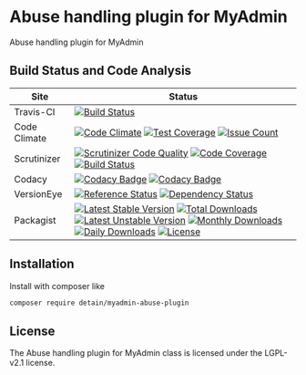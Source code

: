 # Abuse handling plugin for MyAdmin

Abuse handling plugin for MyAdmin

## Build Status and Code Analysis

Site          | Status
--------------|---------------------------
Travis-CI     | [![Build Status](https://travis-ci.org/detain/myadmin-abuse-plugin.svg?branch=master)](https://travis-ci.org/detain/myadmin-abuse-plugin)
Code Climate  | [![Code Climate](https://codeclimate.com/github/detain/myadmin-abuse-plugin/badges/gpa.svg)](https://codeclimate.com/github/detain/myadmin-abuse-plugin) [![Test Coverage](https://codeclimate.com/github/detain/myadmin-abuse-plugin/badges/coverage.svg)](https://codeclimate.com/github/detain/myadmin-abuse-plugin/coverage) [![Issue Count](https://codeclimate.com/github/detain/myadmin-abuse-plugin/badges/issue_count.svg)](https://codeclimate.com/github/detain/myadmin-abuse-plugin)
Scrutinizer   | [![Scrutinizer Code Quality](https://scrutinizer-ci.com/g/myadmin-plugins/myadmin-abuse-plugin/badges/quality-score.png?b=master)](https://scrutinizer-ci.com/g/myadmin-plugins/myadmin-abuse-plugin/?branch=master) [![Code Coverage](https://scrutinizer-ci.com/g/myadmin-plugins/myadmin-abuse-plugin/badges/coverage.png?b=master)](https://scrutinizer-ci.com/g/myadmin-plugins/myadmin-abuse-plugin/?branch=master) [![Build Status](https://scrutinizer-ci.com/g/myadmin-plugins/myadmin-abuse-plugin/badges/build.png?b=master)](https://scrutinizer-ci.com/g/myadmin-plugins/myadmin-abuse-plugin/build-status/master)
Codacy        | [![Codacy Badge](https://api.codacy.com/project/badge/Grade/226251fc068f4fd5b4b4ef9a40011d06)](https://www.codacy.com/app/detain/myadmin-abuse-plugin) [![Codacy Badge](https://api.codacy.com/project/badge/Coverage/25fa74eb74c947bf969602fcfe87e349)](https://www.codacy.com/app/detain/myadmin-abuse-plugin?utm_source=github.com&utm_medium=referral&utm_content=detain/myadmin-abuse-plugin&utm_campaign=Badge_Coverage)
VersionEye    | [![Reference Status](https://www.versioneye.com/php/detain:myadmin-abuse-plugin/reference_badge.svg?style=flat)](https://www.versioneye.com/php/detain:myadmin-abuse-plugin/references) [![Dependency Status](https://www.versioneye.com/user/projects/592f7318bafc5500414dfd2a/badge.svg?style=flat-square)](https://www.versioneye.com/user/projects/592f7318bafc5500414dfd2a)
Packagist     | [![Latest Stable Version](https://poser.pugx.org/detain/myadmin-abuse-plugin/version)](https://packagist.org/packages/detain/myadmin-abuse-plugin) [![Total Downloads](https://poser.pugx.org/detain/myadmin-abuse-plugin/downloads)](https://packagist.org/packages/detain/myadmin-abuse-plugin) [![Latest Unstable Version](https://poser.pugx.org/detain/myadmin-abuse-plugin/v/unstable)](//packagist.org/packages/detain/myadmin-abuse-plugin) [![Monthly Downloads](https://poser.pugx.org/detain/myadmin-abuse-plugin/d/monthly)](https://packagist.org/packages/detain/myadmin-abuse-plugin) [![Daily Downloads](https://poser.pugx.org/detain/myadmin-abuse-plugin/d/daily)](https://packagist.org/packages/detain/myadmin-abuse-plugin) [![License](https://poser.pugx.org/detain/myadmin-abuse-plugin/license)](https://packagist.org/packages/detain/myadmin-abuse-plugin)


## Installation

Install with composer like

```sh
composer require detain/myadmin-abuse-plugin
```

## License

The Abuse handling plugin for MyAdmin class is licensed under the LGPL-v2.1 license.

